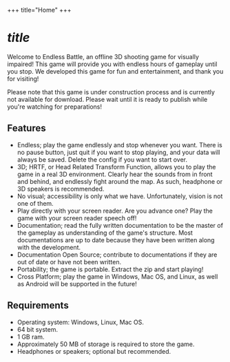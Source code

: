 +++
title="Home"
+++
# $title$
Welcome to Endless Battle, an offline 3D shooting game for visually impaired!
This game will provide you with endless hours of gameplay until you stop. We developed this game for fun and entertainment, and thank you for visiting!

Please note that this game is under construction process and is currently not available for download. Please wait until it is ready to publish while you're watching for preparations!

## Features
* Endless; play the game endlessly and stop whenever you want. There is no pause button, just quit if you want to stop playing, and your data will always be saved. Delete the config if you want to start over.
* 3D; HRTF, or Head Related Transform Function, allows you to play the game in a real 3D environment. Clearly hear the sounds from in front and behind, and endlessly fight around the map. As such, headphone or 3D speakers is recommended.
* No visual; accessibility is only what we have. Unfortunately, vision is not one of them.
* Play directly with your screen reader. Are you advance one? Play the game with your screen reader speech off!
* Documentation; read the fully written documentation to be the master of the gameplay as understanding of the game's structure. Most documentations are up to date because they have been written along with the development.
* Documentation Open Source; contribute to documentations if they are out of date or have not been written.
* Portability; the game is portable. Extract the zip and start playing!
* Cross Platform; play the game in Windows, Mac OS, and Linux, as well as Android will be supported in the future!

## Requirements
* Operating system: Windows, Linux, Mac OS.
* 64 bit system.
* 1 GB ram.
* Approximately 50 MB of storage is required to store the game.
* Headphones or speakers; optional but recommended.

